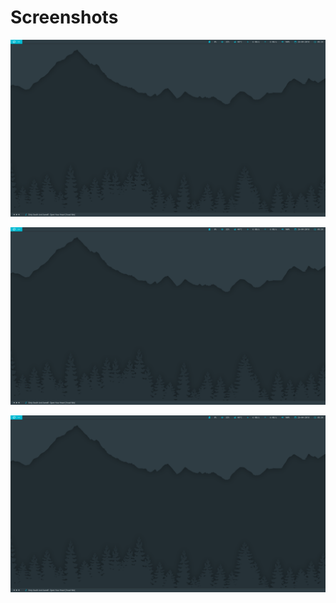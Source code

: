 # Screenshots

![alt text][logo]

[logo]: https://github.com/spitfjre/dotfiles/blob/master/screenshot/screenshot_0.png "Screenshot 0"


![alt text][logo]

[logo]: https://github.com/spitfjre/dotfiles/blob/master/screenshot/screenshot_1.png "Screenshot 1"


![alt text][logo]

[logo]: https://github.com/spitfjre/dotfiles/blob/master/screenshot/screenshot_2.png "Screenshot 2"
